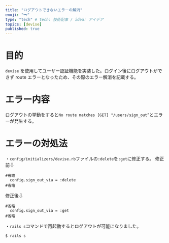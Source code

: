 ```yaml
---
title: "ログアウトできないエラーの解消"
emoji: "🗝️"
type: "tech" # tech: 技術記事 / idea: アイデア
topics: [devise]
published: true
---
```

# 目的
```devise``` を使用してユーザー認証機能を実装した。ログイン後にログアウトができず route エラーとなったため、その際のエラー解消を記載する。


# エラー内容
ログアウトの挙動をすると```No route matches [GET] "/users/sign_out”```とエラーが発生する。
# エラーの対処法

・```config/initializers/devise.rb```ファイルの```:delete```を```:get```に修正する。
修正前⇩
```
#省略
  config.sign_out_via = :delete
#省略
```

修正後⇩
```
#省略
  config.sign_out_via = :get
#省略
```

・```rails s```コマンドで再起動するとログアウトが可能になりました。
```
$ rails s
```

<br>
<br>
<br>
